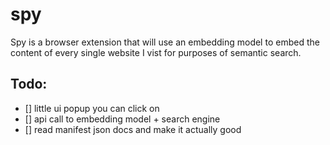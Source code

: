 # spy

Spy is a browser extension that will use an embedding model to embed the content of every single website I vist for purposes of semantic search.

## Todo:

-   [] little ui popup you can click on
-   [] api call to embedding model + search engine
-   [] read manifest json docs and make it actually good
